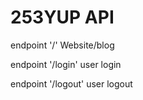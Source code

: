 #  253YUP API

endpoint '/'
Website/blog

endpoint '/login'
user login

endpoint '/logout'
user logout


